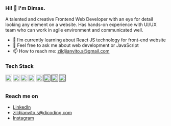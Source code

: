 ### Hi! 👋 I'm Dimas.

A talented and creative Frontend Web Developer with an eye for detail looking any element on a website. Has hands-on experience with UI/UX team who can work in agile environment and communicated well.

- 🌱 I’m currently learning about React JS technology for front-end website
- 💬 Feel free to ask me about web development or JavaScript
- 📫 How to reach me: zildjianvito.s@gmail.com

### Tech Stack
  <a href="#"><img align="left" alt="JavaScript" title="JavaScript" width="21px" src="https://upload.wikimedia.org/wikipedia/commons/9/99/Unofficial_JavaScript_logo_2.svg" /></a>
  <a href="https://reactjs.org/"><img align="left" alt="React" title="React" width="21px" src="https://cdn.worldvectorlogo.com/logos/react-2.svg" /></a>
  <a href="https://tc39.es/ecma262/"><img align="left" alt="ES6" title="EcmaScrpt 6" width="21px" src="https://github.com/get-icon/geticon/raw/master/icons/es6.svg" /></a>
  <a href="https://tailwindcss.com/"><img align="left" alt="Tailwind" title="Tailwind" width="21px" src="https://github.com/get-icon/geticon/raw/master/icons/tailwindcss-icon.svg" /></a>
  <a href="https://www.w3schools.com/css/"><img align="left" alt="CSS" title="CSS" width="21px" src="https://user-images.githubusercontent.com/106888051/221397086-0123254d-9a81-4fe9-a0df-87889b9d29d8.png
" /></a>
  <a href=""><img align="left" alt="Next" title="Tailwind" width="21px" src="" /></a>
  <a href=""><img align="left" alt="Next" title="Tailwind" width="21px" src="" /></a>
  <a href=""><img align="left" alt="Next" title="Tailwind" width="21px" src="" /></a>
  <br>
  <br>
  
### Reach me on
- <a href="https://linkedin.com/in/zildjianvito/">LinkedIn</a>
- zildjianvito.s@dicoding.com
- <a href="https://www.instagram.com/zildjianvitoo">Instagram</a>
